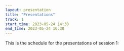 ```yaml
---
layout: presentation
title: "Presentations"
track: 1
start_time: 2023-05-24 14:30
end_time: 2023-05-24 16:30
---
```


<head>
  <script src="https://ajax.googleapis.com/ajax/libs/jquery/3.6.3/jquery.min.js"></script>
  <script src="js/functions.js"></script>
</head>
<body onload="load_file('schedule/presentations_1.csv', 'presentations')">
  <p>
    This is the schedule for the presentations of session 1:
  </p>
  <div id="presentations">
    <div id="presentations_table"></div>
  </div>
</body>
